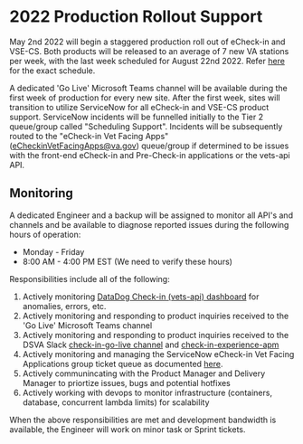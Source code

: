 # 2022 Production Rollout Support

May 2nd 2022 will begin a staggered production roll out of eCheck-in and VSE-CS. Both products will be released to an average of 7 new VA stations per week, with the last week scheduled for August 22nd 2022. Refer [here](https://github.com/department-of-veterans-affairs/chip/blob/master/docs/2022-production-rollout-support.md#2022-production-rollout-support) for the exact schedule.

A dedicated 'Go Live' Microsoft Teams channel will be available during the first week of production for every new site. After the first week, sites will transition to utilize ServiceNow for all eCheck-in and VSE-CS product support. ServiceNow incidents will be funnelled initially to the Tier 2 queue/group called "Scheduling Support". Incidents will be subsequently routed to the "eCheck-in Vet Facing Apps" (eCheckinVetFacingApps@va.gov) queue/group if determined to be issues with the front-end eCheck-in and Pre-Check-in applications or the vets-api API. 

## Monitoring

A dedicated Engineer and a backup will be assigned to monitor all API's and channels and be available to diagnose reported issues during the following hours of operation:

- Monday - Friday 
- 8:00 AM - 4:00 PM EST (We need to verify these hours)

Responsibilities include all of the following:

1. Actively monitoring [DataDog Check-in (vets-api) dashboard](https://app.datadoghq.com/dashboard/tmn-f5f-e9r/check-in-vets-api?from_ts=1649964338537&to_ts=1650569138537&live=true) for anomalies, errors, etc. 
2. Actively monitoring and responding to product inquiries received to the 'Go Live' Microsoft Teams channel
3. Actively monitoring and responding to product inquiries received to the DSVA Slack [check-in-go-live channel](https://app.slack.com/client/T03FECE8V/C02UP02HHGX) and [check-in-experience-apm](https://dsva.slack.com/archives/C02U11L00TF)
4. Actively monitoring and managing the ServiceNow eCheck-in Vet Facing Applications group ticket queue as documented [here](https://github.com/department-of-veterans-affairs/chip/blob/master/docs/2022-production-rollout-support.md#servicenow-process). 
5. Actively communincating with the Product Manager and Delivery Manager to priortize issues, bugs and potential hotfixes 
6. Actively working with devops to monitor infrastructure (containers, database, concurrent lambda limits) for scalability

When the above responsibilities are met and development bandwidth is available, the Engineer will work on minor task or Sprint tickets.
